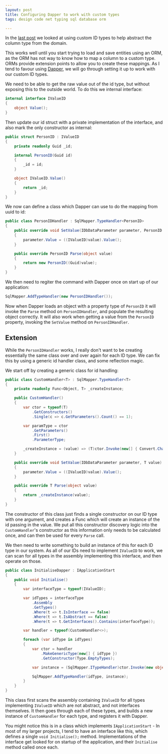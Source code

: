 ```yaml
---
layout: post
title: Configuring Dapper to work with custom types
tags: design code net typing sql database orm

---
```


In the [last post][blog-type-ids] we looked at using custom ID types to help abstract the column type from the domain.

This works well until you start trying to load and save entities using an ORM, as the ORM has not way to know how to map a column to a custom type.  ORMs provide extension points to allow you to create these mappings.  As I tend to favour using [Dapper][orm-dapper], we will go through setting it up to work with our custom ID types.

We need to be able to get the raw value out of the id type, but without exposing this to the outside world.  To do this we internal interface:

```csharp
internal interface IValueID
{
	object Value();
}
```

Then update our id struct with a private implementation of the interface, and also mark the only constructor as internal:

```csharp
public struct PersonID : IValueID
{
	private readonly Guid _id;

	internal PersonID(Guid id)
	{
		_id = id;
	}

	object IValueID.Value()
	{
		return _id;
	}
}
```

We now can define a class which Dapper can use to do the mapping from uuid to id:

```csharp
public class PersonIDHandler : SqlMapper.TypeHandler<PersonID>
{
	public override void SetValue(IDbDataParameter parameter, PersonID value)
	{
		parameter.Value = ((IValueID)value).Value();
	}

	public override PersonID Parse(object value)
	{
		return new PersonID((Guid)value);
	}
}
```

We then need to regiter the command with Dapper once on start up of our application:

```csharp
SqlMapper.AddTypeHandler(new PersonIDHandler());
```

Now when Dapper loads an object with a property type of `PersonID` it will invoke the `Parse` method on `PersonIDHandler`, and populate the resulting object correctly.  It will also work when getting a value from the `PersonID` property, invoking the `SetValue` method on `PersonIDHandler`.

## Extension

While the `PersonIDHandler` works, I really don't want to be creating essentially the same class over and over again for each ID type.  We can fix this by using a generic id handler class, and some reflection magic.

We start off by creating a generic class for id handling:

```csharp
public class CustomHandler<T> : SqlMapper.TypeHandler<T>
{
	private readonly Func<Object, T> _createInstance;

	public CustomHandler()
	{
		var ctor = typeof(T)
			.GetConstructors()
			.Single(c => c.GetParameters().Count() == 1);

		var paramType = ctor
			.GetParameters()
			.First()
			.ParameterType;

		_createInstance = (value) => (T)ctor.Invoke(new[] { Convert.ChangeType(value, paramType) });
	}

	public override void SetValue(IDbDataParameter parameter, T value)
	{
		parameter.Value = ((IValueID)value).Value();
	}

	public override T Parse(object value)
	{
		return _createInstance(value);
	}
}
```

The constructor of this class just finds a single constructor on our ID type with one argument, and creates a Func which will create an instance of the id passing in the value.   We put all this constructor discovery logic into the `CustomHandler`'s constructor as this information only needs to be calculated once, and can then be used for every `Parse` call.

We then need to write something to build an instance of this for each ID type in our system.  As all of our IDs need to implement `IValueID` to work, we can scan for all types in the assembly implementing this interface, and then operate on those.

```csharp
public class InitialiseDapper : IApplicationStart
{
	public void Initialise()
	{
		var interfaceType = typeof(IValueID);

		var idTypes = interfaceType
			.Assembly
			.GetTypes()
			.Where(t => t.IsInterface == false)
			.Where(t => t.IsAbstract == false)
			.Where(t => t.GetInterfaces().Contains(interfaceType));

		var handler = typeof(CustomHandler<>);

		foreach (var idType in idTypes)
		{
			var ctor = handler
				.MakeGenericType(new[] { idType })
				.GetConstructor(Type.EmptyTypes);

			var instance = (SqlMapper.ITypeHandler)ctor.Invoke(new object[] { });

			SqlMapper.AddTypeHandler(idType, instance);
		}
	}
}
```

This class first scans the assembly containing `IValueID` for all types implementing `IValueID` which are not abstract, and not interfaces themselves.  It then goes through each of these types, and builds a new instance of `CustomHandler` for each type, and registers it with Dapper.

You might notice this is in a class which implements `IApplicationStart` - In most of my larger projects, I tend to have an interface like this, which defines a single `void Initialise();` method.  Implementations of the interface get looked for on startup of the application, and their `Initialise` method called once each.

[blog-type-ids]: http://andydote.co.uk/strong-type-your-entity-ids
[orm-dapper]: https://github.com/StackExchange/dapper-dot-net
